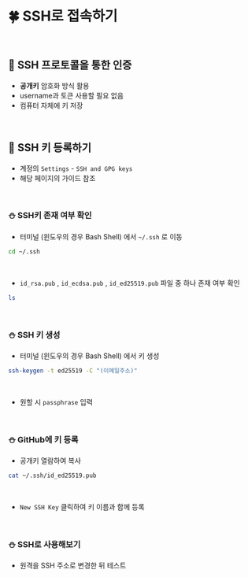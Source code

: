 # 🍀 SSH로 접속하기

<br>

## 🧸 **SSH** 프로토콜을 통한 인증

- **공개키** 암호화 방식 활용
- username과 토큰 사용할 필요 없음
- 컴퓨터 자체에 키 저장

<br>

## 🧸 SSH 키 등록하기

- 계정의 `Settings` - `SSH and GPG keys`
- 해당 페이지의 가이드 참조

<br>

### ⛄ SSH키 존재 여부 확인

- 터미널 (윈도우의 경우 Bash Shell) 에서 `~/.ssh` 로 이동

```bash
cd ~/.ssh
```

<br>

- `id_rsa.pub` , `id_ecdsa.pub` , `id_ed25519.pub` 파일 중 하나 존재 여부 확인

```bash
ls
```

<br>

### ⛄ SSH 키 생성

- 터미널 (윈도우의 경우 Bash Shell) 에서 키 생성

```bash
ssh-keygen -t ed25519 -C "(이메일주소)"
```

<br>

- 원할 시 `passphrase` 입력

<br>

### ⛄ GitHub에 키 등록

- 공개키 열람하여 복사

```bash
cat ~/.ssh/id_ed25519.pub
```

<br>

- `New SSH Key` 클릭하여 키 이름과 함께 등록

<br>

### ⛄ SSH로 사용해보기

- 원격을 SSH 주소로 변경한 뒤 테스트
